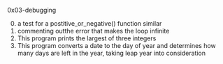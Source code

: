 0x03-debugging

0.  a test for a postitive_or_negative() function similar
1.  commenting outthe error that makes the loop infinite
2.  This program prints the largest of three integers
3.  This program converts a date to the day of year and determines how many days are left in the year, taking leap year into consideration
